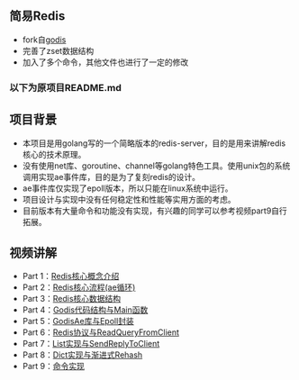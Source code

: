 ## 简易Redis
 - fork自[godis](https://github.com/archeryue/godis)
 - 完善了zset数据结构
 - 加入了多个命令，其他文件也进行了一定的修改

### 以下为原项目README.md

## 项目背景
 - 本项目是用golang写的一个简略版本的redis-server，目的是用来讲解redis核心的技术原理。
 - 没有使用net库、goroutine、channel等golang特色工具。使用unix包的系统调用实现ae事件库，目的是为了复刻redis的设计。
 - ae事件库仅实现了epoll版本，所以只能在linux系统中运行。
 - 项目设计与实现中没有任何稳定性和性能等实用方面的考虑。
 - 目前版本有大量命令和功能没有实现，有兴趣的同学可以参考视频part9自行拓展。
## 视频讲解
 - Part 1：[Redis核心概念介绍](https://www.bilibili.com/video/BV1Zd4y1d7LY/)
 - Part 2：[Redis核心流程(ae循环)](https://www.bilibili.com/video/BV1HG4y1k7pH/)
 - Part 3：[Redis核心数据结构](https://www.bilibili.com/video/BV1sd4y1z7ir/)
 - Part 4：[Godis代码结构与Main函数](https://www.bilibili.com/video/BV1fe4y1i7rf/)
 - Part 5：[GodisAe库与Epoll封装](https://www.bilibili.com/video/BV1Hd4y117sL/)
 - Part 6：[Redis协议与ReadQueryFromClient](https://www.bilibili.com/video/BV1nd4y1c76f/)
 - Part 7：[List实现与SendReplyToClient](https://www.bilibili.com/video/BV1iv4y1U7sY/)
 - Part 8：[Dict实现与渐进式Rehash](https://www.bilibili.com/video/BV1c84y1C7wQ/)
 - Part 9：[命令实现](https://www.bilibili.com/video/BV19Y41117Yy/)

